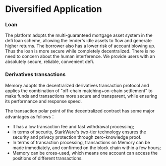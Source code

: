 # Diversified Application

### Loan

The platform adopts the multi-guaranteed mortgage asset system in the defi loan scheme, allowing the lender's idle assets to flow and generate higher returns. The borrower also has a lower risk of account blowing up. Thus the loan is more secure while completely decentralized. There is no need to concern about the human interference. We provide users with an absolutely secure, reliable, convenient defi.

### Derivatives transactions

Memory adopts the decentralized derivatives transaction protocol and applies the combination of "off-chain matching+on-chain settlement" to make funds and transactions more secure and transparent, while ensuring its performance and response speed.

The transaction polar point of the decentralized contract has some major advantages as follows：

* It has a low transaction fee and fast withdrawal processing;
* in terms of security, StarkWare's two-tier technology ensures the security and privacy protection through zero-knowledge proof.
* In terms of transaction processing, transactions on Memory can be made immediately, and confirmed on the block chain within a few hours;
* Memory can be cross-used, which means one account can access the positions of different transactions.
